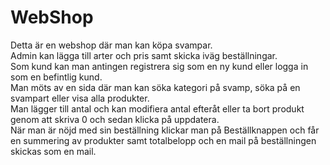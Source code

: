 # WebShop 

Detta är en webshop där man kan köpa svampar.   
Admin kan lägga till arter och pris samt skicka iväg beställningar.  
Som kund kan man antingen registrera sig som en ny kund eller logga in som en befintlig kund.   
Man möts av en sida där man kan söka kategori på svamp, söka på en svampart eller visa alla produkter.   
Man lägger till antal och kan modifiera antal efteråt eller ta bort produkt genom att skriva 0 och sedan klicka på uppdatera.   
När man är nöjd med sin beställning klickar man på Beställknappen och får en summering av produkter samt totalbelopp och en mail på beställningen skickas som en mail.